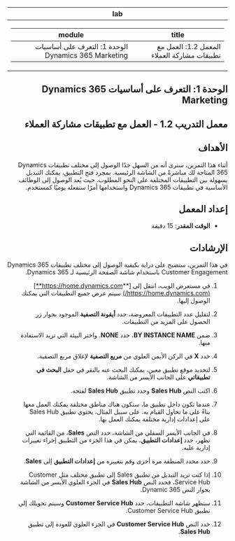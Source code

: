 <div id="readme" class="Box-body readme blob js-code-block-container p-5 p-xl-6 gist-border-0" dir="rtl">
    <article class="markdown-body entry-content container-lg" itemprop="text"><table>
  <thead>
  <tr>
  <th>lab</th>
  </tr>
  </thead>
  <tbody>
  <tr>
  <td><div><table>
  <thead>
  <tr>
  <th>title</th>
  <th>module</th>
  </tr>
  </thead>
  <tbody>
  <tr>
  <td><div>المعمل 1.2: العمل مع تطبيقات مشاركة العملاء</div></td>
  <td><div>الوحدة 1: التعرف على أساسيات Dynamics 365 Marketing</div></td>
  </tr>
  </tbody>
</table>
</div></td>
  </tr>
  </tbody>
</table>

الوحدة 1: التعرف على أساسيات Dynamics 365 Marketing
========================

## معمل التدريب 1.2 - العمل مع تطبيقات مشاركة العملاء 

## الأهداف

أثناء هذا التمرين، سترى أنه من السهل جدًا الوصول إلى مختلف تطبيقات Dynamics 365 المتاحة لك مباشرةً من الشاشة الرئيسية. بمجرد فتح التطبيق، يمكنك التبديل بسهولة بين التطبيقات المختلفة على النحو المطلوب. حيث يُعد الوصول إلى الوظائف الأساسية في تطبيقات Dynamics 365 واستخدامها أمرًا ستفعله يوميًا كمستخدم.


## إعداد المعمل

  - **الوقت المقدر**: 15 دقيقة

## الإرشادات

في هذا التمرين، ستصبح على دراية بكيفية الوصول إلى مختلف تطبيقات Dynamics 365 Customer Engagement باستخدام شاشة الصفحة الرئيسية لـ Dynamics 365. 

1. في مستعرض الويب، انتقل إلى [**https://home.dynamics.com**](https://home.dynamics.com/) سيتم عرض جميع التطبيقات التي يمكنك الوصول إليها. 

2. لتقليل عدد التطبيقات المعروضة، حدد **أيقونة التصفية** الموجود بجوار زر الحصول على المزيد من التطبيقات. 

3. ضمن **BY INSTANCE NAME**، حدد **NONE**. واختر البيئة التي تريد الاستفادة منها. 

4. حدد **X** في الركن الأيمن العلوي من **مربع التصفية** لإغلاق مربع التصفية. 

5. لتحديد موقع تطبيق معين، يمكنك البحث عنه بالنقر في حقل **البحث في تطبيقاتي** على الجانب الأيسر من الشاشة. 

6. اكتب النص **Sales Hub** وحدد تطبيق **Sales Hub** لفتحه. 

7. عندما تكون داخل تطبيق ما، ستكون هناك مناطق مختلفة يمكنك العمل معها بناءً على ما تحاول القيام به. على سبيل المثال، يحتوي تطبيق Sales Hub على إعدادات إدارية مختلفة يمكنك العمل بها. 

8. في الجانب الأيسر السفلي من الشاشة، حدد النص **Sales**، من القائمة التي تظهر، حدد **إعدادات التطبيق.** يمكن في هذا الجزء من التطبيق إجراء تغييرات إدارية عليه. 

9. حدد محدد المنطقة مرة أخرى وقم بتغييره من **إعدادات التطبيق** إلى **Sales**.

10. إذا كنت تريد التبديل من تطبيق Sales إلى تطبيق مختلف مثل Customer Service Hub، فحدد النص **Sales Hub** في الجزء العلوي الأيسر من الشاشة بجوار النص Dynamic 365. 

11. ستظهر شاشة التطبيقات، حدد **Customer Service Hub** وسيتم تحويلك إلى تطبيق Customer Service Hub. 

12. حدد النص **Customer Service Hub** في الجزء العلوي للعودة إلى تطبيق **Sales Hub**. 
